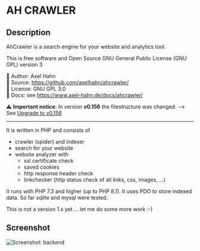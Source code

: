 
# AH CRAWLER #

## Description ## 

AhCrawler is a search engine for your website and analytics tool.

This is free software and Open Source 
GNU General Public License (GNU GPL) version 3

👤 Author: Axel Hahn\
🧾 Source: <https://github.com/axelhahn/ahcrawler/>\
📜 License: GNU GPL 3.0\
📗 Docs: see <https://www.axel-hahn.de/docs/ahcrawler/>

⚠️ **Important notice**:
In version **v0.156** the filestructure was changed. 
--> See [Upgrade to v0.156](docs/00_⚠️_Upgrade_to_v0156.md)

- - - 
It is written in PHP and consists of
- crawler (spider) and indexer
- search for your website
- website analyzer with
  - ssl certificate check
  - saved cookies
  - http response header check
  - linkchecker (http status check of all links, css, images, ...)

It runs with PHP 7.3 and higher (up to PHP 8.1).
It uses PDO to store indexed data. So far sqlite and mysql were tested.

This is not a version 1.x yet ... let me do some more work :-)

## Screenshot ## 

![Screenshot: backend](https://www.axel-hahn.de/assets/projects/ahcrawler/03-analyse.png)
